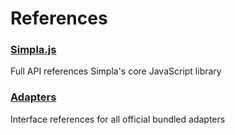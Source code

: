 # References

### [Simpla.js](/references/simpla-js.html)

Full API references Simpla's core JavaScript library

### [Adapters](/references/adapters.html)

Interface references for all official bundled adapters